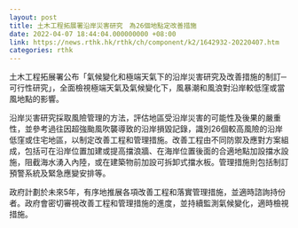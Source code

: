 ```yaml
---
layout: post
title: 土木工程拓展署沿岸災害研究　為26個地點定改善措施
date: 2022-04-07 18:44:04.000000000 +08:00
link: https://news.rthk.hk/rthk/ch/component/k2/1642932-20220407.htm
categories: rthk
---
```


土木工程拓展署公布「氣候變化和極端天氣下的沿岸災害研究及改善措施的制訂─可行性研究」，全面檢視極端天氣及氣候變化下，風暴潮和風浪對沿岸較低窪或當風地點的影響。
 
沿岸災害研究採取風險管理的方法，評估地區受沿岸災害的可能性及後果的嚴重性，並參考過往因超強颱風吹襲導致的沿岸損毀記錄，識別26個較高風險的沿岸低窪或住宅地區，以制定改善工程和管理措施。改善工程由不同防禦及應對方案組成，包括可在沿岸位置加建或提高擋浪牆、在海岸位置後面的合適地點加設擋水設施，阻截海水湧入內陸，或在建築物前加設可拆卸式擋水板。管理措施則包括制訂預警系統及緊急應變安排等。
 
政府計劃於未來5年，有序地推展各項改善工程和落實管理措施，並適時諮詢持份者。政府會密切審視改善工程和管理措施的進度，並持續監測氣候變化，適時檢視措施。
